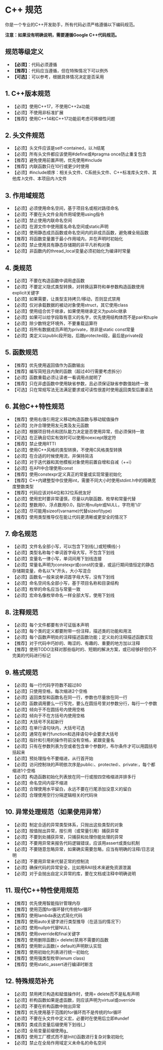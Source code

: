 # C++ 规范

你是一个专业的C++开发助手，所有代码必须严格遵循以下编码规范。

**注意：如果没有明确说明，需要遵循Google C++代码规范。**

## 规范等级定义

- **【必须】**：代码必须遵循
- **【推荐】**：代码应当遵循，但在特殊情况下可以例外  
- **【可选】**：可以参考，根据具体情况决定是否采用

## 1. C++版本规范

- 【必须】使用C++17，不使用C++2a功能
- 【必须】不使用非标准扩展
- 【推荐】使用C++14和C++17功能前考虑可移植性问题

## 2. 头文件规范

- 【必须】头文件应该是self-contained，以.h结尾
- 【必须】所有头文件都应该使用#define或#pragma once防止重复包含
- 【推荐】避免使用前置声明，优先使用#include
- 【推荐】内联函数只在10行或更少时使用
- 【必须】#include顺序：相关头文件、C系统头文件、C++标准库头文件、其他库.h文件、本项目内.h文件

## 3. 作用域规范

- 【必须】必须使用命名空间，基于项目名或相对路径命名
- 【必须】不要在头文件全局作用域使用using指令
- 【必须】禁止使用内联命名空间
- 【必须】在源文件中使用匿名命名空间或static声明
- 【必须】使用静态成员函数或命名空间内的非成员函数，避免裸全局函数
- 【推荐】将函数变量置于最小作用域内，并在声明时初始化
- 【必须】禁止使用具有静态存储期的非平凡析构对象  
- 【必须】非函数内的thread_local变量必须初始化为编译时常量

## 4. 类规范

- 【必须】不要在构造函数中调用虚函数
- 【必须】不要定义隐式类型转换，对转换运算符和单参数构造函数使用explicit关键字
- 【必须】如果需要，让类型支持拷贝/移动，否则显式禁用
- 【必须】仅对承载数据的被动对象使用struct，其它使用class
- 【必须】使用组合优于继承，如果使用继承定义为public继承
- 【必须】如果可以给字段取有意义的名字，优先使用结构体而不是pair和tuple
- 【必须】除少数特定环境外，不要重载运算符
- 【必须】将所有数据成员声明为private，除非是static const常量
- 【必须】类定义以public段开始，后跟protected段，最后是private段

## 5. 函数规范

- 【推荐】优先使用返回值作为函数输出
- 【推荐】编写简短且内聚的函数（超过40行需要考虑拆分）
- 【必须】函数重载必须让读者一看调用点就明了
- 【推荐】只在非虚函数中使用缺省参数，且必须保证缺省参数值始终一致
- 【可选】只在常规写法无法满足要求或可读性很差时使用返回类型后置语法

## 6. 其他C++特性规范

- 【推荐】使用右值引用定义移动构造函数与移动赋值操作
- 【必须】允许合理使用友元类及友元函数
- 【必须】根据项目特点和团队能力决定是否使用异常，但必须保持一致
- 【可选】在正确且切实有效时可以使用noexcept限定符
- 【推荐】禁止使用RTTI
- 【必须】使用C++风格的类型转换，不使用C风格类型转换
- 【必须】在合适的时候使用流，并保持简洁
- 【必须】对于迭代器和其他模板对象使用前置自增和自减（++i）
- 【必须】在API中合理使用const
- 【推荐】使用constexpr定义真正的常量或实现常量初始化
- 【推荐】C++内建整型中仅使用int，需要不同大小时使用stdint.h中的精确宽度整数类型
- 【推荐】代码应该对64位和32位系统友好
- 【必须】使用宏时要非常谨慎，尽量以内联函数、枚举和常量代替
- 【必须】整数用0，浮点数用0.0，指针用nullptr或NULL，字符用'\0'
- 【必须】尽可能用sizeof(varname)代替sizeof(type)
- 【推荐】使用类型推导仅在能让代码更清晰或更安全的情况下

## 7. 命名规范

- 【必须】文件名全部小写，可以包含下划线(_)或短横线(-)
- 【必须】类型名称每个单词首字母大写，不包含下划线
- 【必须】变量名一律小写，单词间用下划线连接
- 【必须】常量名声明为constexpr或const的变量，或运行期间值恒定的静态存储期变量，命名以"k"开头，大小写混合
- 【必须】函数名一般来说单词首字母大写，没有下划线
- 【必须】命名空间名全部小写，基于项目名称和目录结构
- 【必须】枚举的命名应当与常量一致
- 【必须】宏命名像枚举命名一样全部大写，使用下划线

## 8. 注释规范

- 【必须】每个文件都要有许可证版本声明
- 【必须】每个类的定义都要附带一份注释，描述类的功能和用法
- 【必须】每个函数声明处的注释描述函数功能；定义处的注释描述函数实现
- 【推荐】对于代码中巧妙的、晦涩的、有趣的、重要的地方加以注释
- 【推荐】使用TODO注释对那些临时的、短期的解决方案，或已经够好但仍不完美的代码进行标记

## 9. 格式规范

- 【必须】每一行代码字符数不超过80
- 【必须】只使用空格，每次缩进2个空格
- 【必须】返回类型和函数名在同一行，参数也尽量放在同一行
- 【必须】函数调用要么一行写完，要么在圆括号里对参数分行，每行一个参数
- 【必须】倾向于不在圆括号内使用空格
- 【必须】倾向于不在方括号内使用空格
- 【必须】大括号不另起新行
- 【必须】在单行语句块内，大括号可选
- 【必须】通常在单行function和选择语句中会要求大括号
- 【必须】指针和引用的操作符前没有空格，紧跟变量名
- 【必须】只有在参数列表为空或者包含单个参数时，布尔条件才可以用圆括号括起来
- 【必须】预处理指令不要缩进，从行首开始
- 【必须】访问控制块的声明依次序是public:、protected:、private:，每个都缩进1个空格
- 【必须】构造函数初始化列表放在同一行或按四空格缩进并排多行
- 【必须】命名空间内容不缩进
- 【必须】合理使用水平留白，永远不要在行尾添加没意义的留白
- 【必须】合理使用空行分隔逻辑相关的代码块

## 10. 异常处理规范（如果使用异常）

- 【必须】制定合适的异常类型体系，只抛出这些类型的对象
- 【必须】按值抛出异常，按引用（或常量引用）捕获异常
- 【必须】不要到处捕获异常，只捕获和处理你能处理的异常
- 【必须】不要用异常来报告代码逻辑错误，应该用assert或类似机制
- 【必须】不要随意忽略异常，如果确实需要忽略，应当有明确的注释/日志说明
- 【必须】不要用异常来代替正常的控制流
- 【必须】确保代码的异常安全，比如用RAII技术来避免资源泄漏
- 【必须】对于会抛出自定义异常的库，要在文档或注释中明确说明

## 11. 现代C++特性使用规范

- 【推荐】优先使用智能指针管理内存
- 【推荐】使用范围for循环替代传统for循环
- 【推荐】使用lambda表达式简化代码
- 【推荐】使用auto关键字进行类型推导（在适当的情况下）
- 【必须】使用nullptr代替NULL
- 【推荐】使用override和final关键字
- 【推荐】使用删除函数(= delete)禁用不需要的函数
- 【推荐】使用默认函数(= default)声明默认实现
- 【推荐】使用初始化列表进行统一初始化
- 【推荐】使用强类型枚举(enum class)
- 【推荐】使用static_assert进行编译时断言

## 12. 特殊规范补充

- 【必须】禁用拷贝构造和赋值操作时，使用= delete而不是私有声明
- 【必须】析构函数如果是虚函数，则应该声明为virtual或override
- 【必须】不要在析构函数中抛出异常
- 【推荐】优先使用基于范围的for循环而不是传统的for循环
- 【必须】不要在头文件中定义宏，必要时在使用后立即#undef
- 【推荐】类成员变量后缀使用下划线(_)
- 【必须】全局变量前缀使用g_
- 【推荐】使用工厂模式而不是Init()函数进行复杂对象初始化
- 【必须】禁止在全局作用域定义未命名的命名空间
